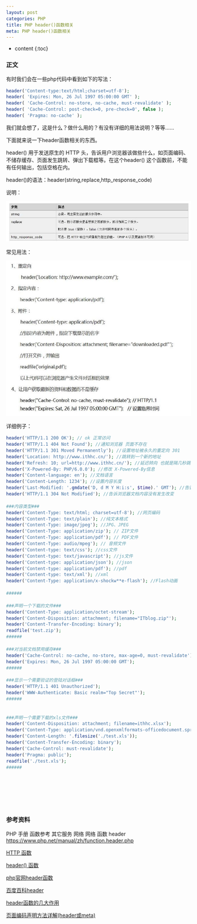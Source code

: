 ```yaml
---
layout: post
categories: PHP
title: PHP header()函数相关
meta: PHP header()函数相关
---
```

* content
{:toc}

### 正文

有时我们会在一些php代码中看到如下的写法：

```php
header('Content-type:text/html;charset=utf-8');
header( 'Expires: Mon, 26 Jul 1997 05:00:00 GMT' );
header( 'Cache-Control: no-store, no-cache, must-revalidate' );
header( 'Cache-Control: post-check=0, pre-check=0', false );
header( 'Pragma: no-cache' ); 
```

我们就会想了，这是什么？做什么用的？有没有详细的用法说明？等等......

下面就来说一下header函数相关的东西。

header() 用于发送原生的 HTTP 头，告诉用户浏览器该做些什么，如页面编码、不储存缓存、页面发生跳转、弹出下载框等。在这个header() 这个函数前，不能有任何输出，包括空格在内。

header()的语法：header(string,replace,http_response_code)

说明：

![](https://raw.githubusercontent.com/iBaiYang/PictureWareroom/master/20190831/20190831233043.jpeg)

常见用法：

![](https://raw.githubusercontent.com/iBaiYang/PictureWareroom/master/20190831/20190831233141.jpeg)

详细例子：

```php
header('HTTP/1.1 200 OK'); // ok 正常访问
header('HTTP/1.1 404 Not Found'); //通知浏览器 页面不存在
header('HTTP/1.1 301 Moved Permanently'); //设置地址被永久的重定向 301
header('Location: http://www.ithhc.cn/'); //跳转到一个新的地址
header('Refresh: 10; url=http://www.ithhc.cn/'); //延迟转向 也就是隔几秒跳转
header('X-Powered-By: PHP/6.0.0'); //修改 X-Powered-By信息
header('Content-language: en'); //文档语言
header('Content-Length: 1234'); //设置内容长度
header('Last-Modified: '.gmdate('D, d M Y H:i:s', $time).' GMT'); //告诉浏览器最后一次修改时间
header('HTTP/1.1 304 Not Modified'); //告诉浏览器文档内容没有发生改变

###内容类型###
header('Content-Type: text/html; charset=utf-8'); //网页编码
header('Content-Type: text/plain'); //纯文本格式
header('Content-Type: image/jpeg'); //JPG、JPEG
header('Content-Type: application/zip'); // ZIP文件
header('Content-Type: application/pdf'); // PDF文件
header('Content-Type: audio/mpeg'); // 音频文件
header('Content-type: text/css'); //css文件
header('Content-type: text/javascript'); //js文件
header('Content-type: application/json'); //json
header('Content-type: application/pdf'); //pdf
header('Content-type: text/xml'); //xml
header('Content-Type: application/x-shockw**e-flash'); //Flash动画

######

###声明一个下载的文件###
header('Content-Type: application/octet-stream');
header('Content-Disposition: attachment; filename="ITblog.zip"');
header('Content-Transfer-Encoding: binary');
readfile('test.zip');
######

###对当前文档禁用缓存###
header('Cache-Control: no-cache, no-store, max-age=0, must-revalidate');
header('Expires: Mon, 26 Jul 1997 05:00:00 GMT');
######

###显示一个需要验证的登陆对话框###
header('HTTP/1.1 401 Unauthorized');
header('WWW-Authenticate: Basic realm="Top Secret"');
######


###声明一个需要下载的xls文件###
header('Content-Disposition: attachment; filename=ithhc.xlsx');
header('Content-Type: application/vnd.openxmlformats-officedocument.spreadsheetml.sheet');
header('Content-Length: '.filesize('./test.xls'));
header('Content-Transfer-Encoding: binary');
header('Cache-Control: must-revalidate');
header('Pragma: public');
readfile('./test.xls');
###### 
```



<br/><br/><br/><br/><br/>
### 参考资料

PHP 手册 函数参考 其它服务 网络 网络 函数 header <https://www.php.net/manual/zh/function.header.php>

[HTTP 函数](http://www.w3school.com.cn/php/php_ref_http.asp)

[header() 函数](http://www.w3school.com.cn/php/func_http_header.asp)

[php官网header函数](http://cn.php.net/manual/zh/function.header.php)

[百度百科header](http://baike.baidu.com/link?url=KDdQJrpOzxE_Z6fGuBuqsG3oSuglbbTVqmaBVwrSASgCPf43iQcWvjZRxjUkIR6koej9T1QyVltyBe8RaFWM6K)

[header函数的几大作用](http://www.cnblogs.com/huyihao/p/6004800.html)

[页面编码声明方法详解(header或meta)](http://www.jb51.net/article/22501.htm)

